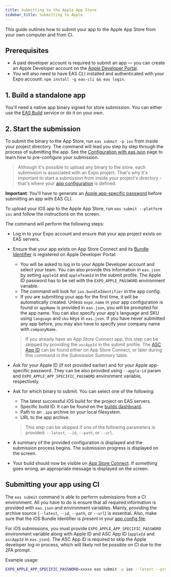```yaml
---
title: Submitting to the Apple App Store
sidebar_title: Submitting to Apple
---
```


This guide outlines how to submit your app to the Apple App Store from your own computer and from CI.

## Prerequisites

- A paid developer account is required to submit an app &mdash; you can create an Apple Developer account on the [Apple Developer Portal](https://developer.apple.com/account/).
- You will also need to have EAS CLI installed and authenticated with your Expo account: `npm install -g eas-cli && eas login`.

## 1. Build a standalone app

You'll need a native app binary signed for store submission. You can either use the [EAS Build](introduction.md) service or do it on your own.

## 2. Start the submission

To submit the binary to the App Store, run `eas submit -p ios` from inside your project directory. The command will lead you step by step through the process of submitting the app. See the [Configuration with eas.json](./eas-json.md) page to learn how to pre-configure your submission.

> Although it's possible to upload any binary to the store, each submission is associated with an Expo project. That's why it's important to start a submission from inside your project's directory - that's where your [app configuration](../workflow/configuration.md) is defined.

**Important**: You'll have to generate an [Apple app-specific password](https://expo.fyi/apple-app-specific-password) before submitting an app with EAS CLI.

To upload your iOS app to the Apple App Store, run `eas submit --platform ios` and follow the instructions on the screen.

The command will perform the following steps:

- Log in to your Expo account and ensure that your app project exists on EAS servers.
- Ensure that your app exists on App Store Connect and its [Bundle Identifier](https://expo.fyi/bundle-identifier) is registered on Apple Developer Portal:

  - You will be asked to log in to your Apple Developer account and select your team. You can also provide this information in `eas.json` by setting `appleId` and `appleTeamId` in the submit profile. The Apple ID password has to be set with the `EXPO_APPLE_PASSWORD` environment variable.
  - The command will look for `ios.bundleIdentifier` in the app config.
  - If you are submitting your app for the first time, it will be automatically created.
    Unless `expo.name` in your app configuration is found or `appName` is provided in `eas.json`, you will be prompted for the app name.
    You can also specify your app's language and SKU using `language` and `sku` keys in `eas.json`. If you have never submitted any app before, you may also have to specify your company name with `companyName`.

  > If you already have an App Store Connect app, this step can be skipped by providing the `ascAppId` in the submit profile. The [ASC App ID](https://expo.fyi/asc-app-id) can be found either on App Store Connect, or later during this command in the _Submission Summary_ table.

- Ask for your Apple ID (if not provided earlier) and for your Apple app-specific password. They can be also provided using `--apple-id` param and `EXPO_APPLE_APP_SPECIFIC_PASSWORD` environment variable, respectively.
- Ask for which binary to submit. You can select one of the following:

  - The latest successful iOS build for the project on EAS servers.
  - Specific build ID. It can be found on the [builds dashboard](https://expo.dev/builds).
  - Path to an `.ipa` archive on your local filesystem.
  - URL to the app archive.

  > This step can be skipped if one of the following parameters is provided: `--latest`, `--id`, `--path`, or `--url`.

- A summary of the provided configuration is displayed and the submission process begins. The submission progress is displayed on the screen.
- Your build should now be visible on [App Store Connect](https://appstoreconnect.apple.com). If something goes wrong, an appropriate message is displayed on the screen.

## Submitting your app using CI

The `eas submit` command is able to perform submissions from a CI environment. All you have to do is ensure that all required information is provided with `eas.json` and environment variables. Mainly, providing the archive source (`--latest`, `--id`, `--path`, or `--url`) is essential. Also, make sure that the iOS Bundle Identifier is present in your [app config file](/workflow/configuration.md).

For iOS submissions, you must provide `EXPO_APPLE_APP_SPECIFIC_PASSWORD` environment variable along with Apple ID and ASC App ID (`appleId` and `ascAppId` in `eas.json`). The ASC App ID is required to skip the Apple developer log-in process, which will likely not be possible on CI due to the 2FA prompt.

Example usage:

```sh
EXPO_APPLE_APP_SPECIFIC_PASSWORD=xxxxx eas submit -p ios --latest --profile foobar
```
